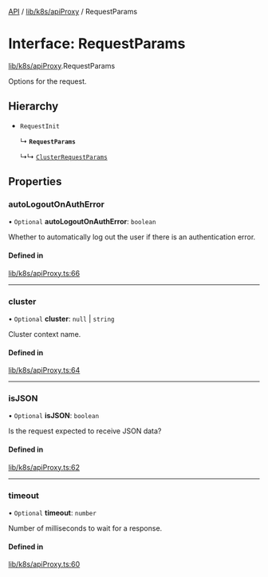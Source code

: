 [API](../API.md) / [lib/k8s/apiProxy](../modules/lib_k8s_apiProxy.md) / RequestParams

# Interface: RequestParams

[lib/k8s/apiProxy](../modules/lib_k8s_apiProxy.md).RequestParams

Options for the request.

## Hierarchy

- `RequestInit`

  ↳ **`RequestParams`**

  ↳↳ [`ClusterRequestParams`](lib_k8s_apiProxy.ClusterRequestParams.md)

## Properties

### autoLogoutOnAuthError

• `Optional` **autoLogoutOnAuthError**: `boolean`

Whether to automatically log out the user if there is an authentication error.

#### Defined in

[lib/k8s/apiProxy.ts:66](https://github.com/kubernetes-sigs/headlamp/blob/072d2509b/frontend/src/lib/k8s/apiProxy.ts#L66)

___

### cluster

• `Optional` **cluster**: ``null`` \| `string`

Cluster context name.

#### Defined in

[lib/k8s/apiProxy.ts:64](https://github.com/kubernetes-sigs/headlamp/blob/072d2509b/frontend/src/lib/k8s/apiProxy.ts#L64)

___

### isJSON

• `Optional` **isJSON**: `boolean`

Is the request expected to receive JSON data?

#### Defined in

[lib/k8s/apiProxy.ts:62](https://github.com/kubernetes-sigs/headlamp/blob/072d2509b/frontend/src/lib/k8s/apiProxy.ts#L62)

___

### timeout

• `Optional` **timeout**: `number`

Number of milliseconds to wait for a response.

#### Defined in

[lib/k8s/apiProxy.ts:60](https://github.com/kubernetes-sigs/headlamp/blob/072d2509b/frontend/src/lib/k8s/apiProxy.ts#L60)
